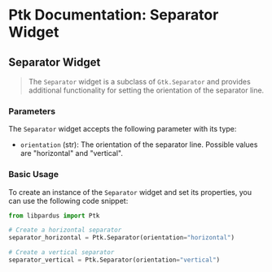 # Ptk Documentation: Separator Widget

## Separator Widget

> The `Separator` widget is a subclass of `Gtk.Separator` and provides additional functionality for setting the orientation of the separator line.

### Parameters

The `Separator` widget accepts the following parameter with its type:

- `orientation` (str): The orientation of the separator line. Possible values are "horizontal" and "vertical".

### Basic Usage

To create an instance of the `Separator` widget and set its properties, you can use the following code snippet:

```python
from libpardus import Ptk

# Create a horizontal separator
separator_horizontal = Ptk.Separator(orientation="horizontal")

# Create a vertical separator
separator_vertical = Ptk.Separator(orientation="vertical")

